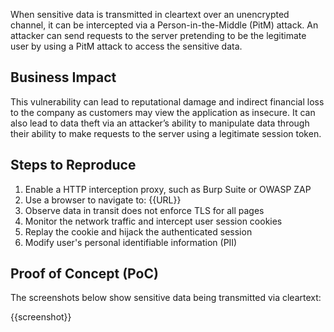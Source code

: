 When sensitive data is transmitted in cleartext over an unencrypted channel, it can be intercepted via a Person-in-the-Middle (PitM) attack. An attacker can send requests to the server pretending to be the legitimate user by using a PitM attack to access the sensitive data.

## Business Impact

This vulnerability can lead to reputational damage and indirect financial loss to the company as customers may view the application as insecure. It can also lead to data theft via an attacker’s ability to manipulate data through their ability to make requests to the server using a legitimate session token.

## Steps to Reproduce

1. Enable a HTTP interception proxy, such as Burp Suite or OWASP ZAP
1. Use a browser to navigate to: {{URL}}
1. Observe data in transit does not enforce TLS for all pages
1. Monitor the network traffic and intercept user session cookies
1. Replay the cookie and hijack the authenticated session
1. Modify user's personal identifiable information (PII)

## Proof of Concept (PoC)

The screenshots below show sensitive data being transmitted via cleartext:

{{screenshot}}
